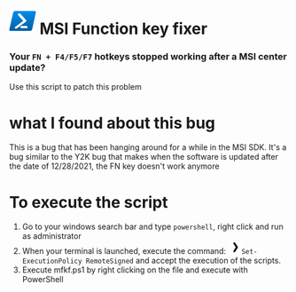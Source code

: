 # ![alt text](https://github.com/50bvd/mfkf/raw/main/icon/icons8-powershell-48.png) MSI Function key fixer
### Your `FN + F4/F5/F7` hotkeys stopped working after a MSI center update?
Use this script to patch this problem

# what I found about this bug
This is a bug that has been hanging around for a while in the MSI SDK. It's a bug similar to the Y2K bug that makes when the software is updated after the date of 12/28/2021, the FN key doesn't work anymore

# To execute the script
[^1]:
1. Go to your windows search bar and type `powershell`, right click and run as administrator
2. When your terminal is launched, execute the command: ![png](https://github.com/50bvd/mfkf/raw/main/icon/icons8-chevron-right-24.png)`Set-ExecutionPolicy RemoteSigned` and accept the execution of the scripts.
3. Execute mfkf.ps1 by right clicking on the file and execute with PowerShell
